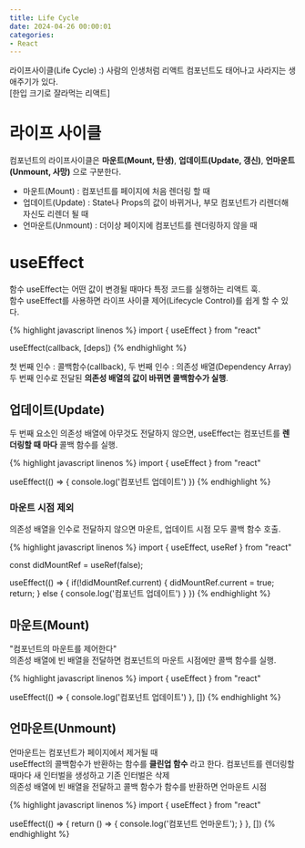 ```yaml
---
title: Life Cycle
date: 2024-04-26 00:00:01
categories:
- React
---
```


라이프사이클(Life Cycle) :) 사람의 인생처럼 리액트 컴포넌트도 태어나고 사라지는 생애주기가 있다.<br/>
[한입 크기로 잘라먹는 리액트]

# 라이프 사이클
컴포넌트의 라이프사이클은 **마운트(Mount, 탄생)**, **업데이트(Update, 갱신)**, **언마운트(Unmount, 사망)** 으로 구분한다.

* 마운트(Mount) : 컴포넌트를 페이지에 처음 렌더링 할 때
* 업데이트(Update) : State나 Props의 값이 바뀌거나, 부모 컴포넌트가 리렌더해 자신도 리렌더 될 때
* 언마운트(Unmount) : 더이상 페이지에 컴포넌트를 렌더링하지 않을 때

# useEffect
함수 useEffect는 어떤 값이 변경될 때마다 특정 코드를 실행하는 리액트 훅.<br/>
함수 useEffect를 사용하면 라이프 사이클 제어(Lifecycle Control)를 쉽게 할 수 있다.

{% highlight javascript linenos %}
import { useEffect } from "react"

useEffect(callback, [deps])
{% endhighlight %}

첫 번째 인수 : 콜백함수(callback), 두 번째 인수 : 의존성 배열(Dependency Array)<br/>
두 번째 인수로 전달된 **의존성 배열의 값이 바뀌면 콜백함수가 실행**.

## 업데이트(Update)
두 번째 요소인 의존성 배열에 아무것도 전달하지 않으면, useEffect는 컴포넌트를 **렌더링할 때 마다** 콜백 함수를 실행.

{% highlight javascript linenos %}
import { useEffect } from "react"

useEffect(() => {
    console.log('컴포넌트 업데이트')
})
{% endhighlight %}

### 마운트 시점 제외
의존성 배열을 인수로 전달하지 않으면 마운트, 업데이트 시점 모두 콜백 함수 호출.

{% highlight javascript linenos %}
import { useEffect, useRef } from "react"

const didMountRef = useRef(false);

useEffect(() => {
    if(!didMountRef.current) {
        didMountRef.current = true;
        return;
    } else {
        console.log('컴포넌트 업데이트')
    }
})
{% endhighlight %}

## 마운트(Mount)
"컴포넌트의 마운트를 제어한다"<br/>
의존성 배열에 빈 배열을 전달하면 컴포넌트의 마운트 시점에만 콜백 함수를 실행.

{% highlight javascript linenos %}
import { useEffect } from "react"

useEffect(() => {
    console.log('컴포넌트 업데이트')
}, [])
{% endhighlight %}

## 언마운트(Unmount)
언마운트는 컴포넌트가 페이지에서 제거될 때<br/>
useEffect의 콜백함수가 반환하는 함수를 **클린업 함수** 라고 한다.
컴포넌트를 렌더링할 때마다 새 인터벌을 생성하고 기존 인터벌은 삭제<br/>
의존성 배열에 빈 배열을 전달하고 콜백 함수가 함수를 반환하면 언마운트 시점

{% highlight javascript linenos %}
import { useEffect } from "react"

useEffect(() => {
    return () => {
        console.log('컴포넌트 언마운트');
    }
}, [])
{% endhighlight %}